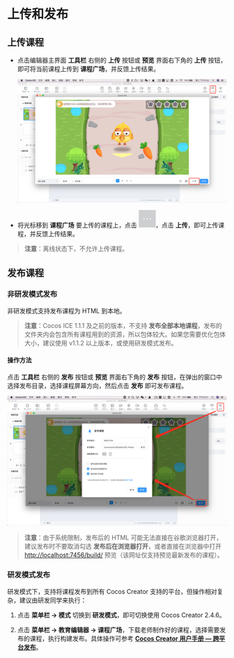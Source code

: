 # 上传和发布

## 上传课程

- 点击编辑器主界面 **工具栏** 右侧的 **上传** 按钮或 **预览** 界面右下角的 **上传** 按钮，即可将当前课程上传到 **课程广场**，并反馈上传结果。

    ![预览按钮](img/preview-button.png)

- 将光标移到 **课程广场** 要上传的课程上，点击 ![更多](../img/lesson_more.png)，点击 **上传**，即可上传课程，并反馈上传结果。

> **注意**：离线状态下，不允许上传课程。

## 发布课程

### 非研发模式发布

非研发模式支持发布课程为 HTML 到本地。

> **注意**：Cocos ICE 1.1.1 及之前的版本，不支持 **发布全部本地课程**，发布的文件夹内会包含所有课程用到的资源，所以包体较大。如果您需要优化包体大小，建议使用 v1.1.2 以上版本，或使用研发模式发布。

#### 操作方法

点击 **工具栏** 右侧的 **发布** 按钮或 **预览** 界面右下角的 **发布** 按钮，在弹出的窗口中选择发布目录，选择课程屏幕方向，然后点击 **发布** 即可发布课程。

![发布](img/publish.png)

> **注意**：由于系统限制，发布后的 HTML 可能无法直接在谷歌浏览器打开，建议发布时不要取消勾选 **发布后在浏览器打开**，或者直接在浏览器中打开 <http://localhost:7456/build/> 预览（该网址仅支持预览最新发布的课程）。

### 研发模式发布

研发模式下，支持将课程发布到所有 Cocos Creator 支持的平台，但操作相对复杂，建议由研发同学来执行：

1. 点击 **菜单栏 -> 模式** 切换到 **研发模式**，即可切换使用 Cocos Creator 2.4.6。

2. 点击 **菜单栏 -> 教育编辑器 -> 课程广场**，下载老师制作好的课程，选择需要发布的课程，执行构建发布。具体操作可参考 [**Cocos Creator 用户手册 — 跨平台发布**](https://docs.cocos.com/creator/2.4/manual/zh/publish/)。
